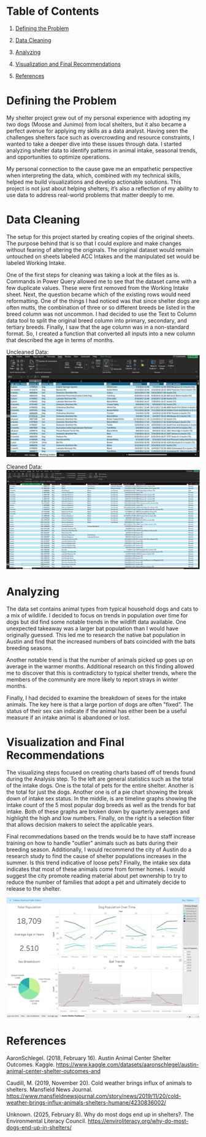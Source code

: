 # Table of Contents
1. [Defining the Problem](https://github.com/Mchapa817/Animal_Shelter_Analysis_and_Visualization#defining-the-problem)

2. [Data Cleaning](https://github.com/Mchapa817/Animal_Shelter_Analysis_and_Visualization#data-cleaning)
   
4. [Analyzing](https://github.com/Mchapa817/Animal_Shelter_Analysis_and_Visualization#analyzing)
   
6. [Visualization and Final Recommendations](https://github.com/Mchapa817/Animal_Shelter_Analysis_and_Visualization#visualization-and-final-recommendations)
   
8. [References](https://github.com/Mchapa817/Animal_Shelter_Analysis_and_Visualization?tab=readme-ov-file#references)

# Defining the Problem
My shelter project grew out of my personal experience with adopting my two dogs (Moose and Junimo) from local shelters, but it also became a perfect avenue for applying my skills as a data analyst. Having seen the challenges shelters face such as overcrowding and resource constraints, I wanted to take a deeper dive into these issues through data. I started analyzing shelter data to identify patterns in animal intake, seasonal trends, and opportunities to optimize operations. 

My personal connection to the cause gave me an empathetic perspective when interpreting the data, which, combined with my technical skills, helped me build visualizations and develop actionable solutions. This project is not just about helping shelters; it’s also a reflection of my ability to use data to address real-world problems that matter deeply to me.

# Data Cleaning

The setup for this project started by creating copies of the original sheets. The purpose behind that is so that I could explore and make changes without fearing of altering the originals. The original dataset would remain untouched on sheets labeled ACC Intakes and the manipulated set would be labeled Working Intake.

One of the first steps for cleaning was taking a look at the files as is. Commands in Power Query allowed me to see that the dataset came with a few duplicate values. These were first removed from the Working Intake sheet. Next, the question became which of the existing rows would need reformatting. One of the things I had noticed was that since shelter dogs are often mutts, the combination of three or so different breeds be listed in the breed column was not uncommon. I had decided to use the Text to Column data tool to split the original breed column into primary, secondary, and tertiary breeds. Finally, I saw that the age column was in a non-standard format. So, I created a function that converted all inputs into a new column that described the age in terms of months.

Uncleaned Data:
![Uncleaned Intakes](https://github.com/Mchapa817/Animal_Shelter_Analysis_and_Visualization/blob/main/Uncleaned%20Data.png)

Cleaned Data:
![Cleaned Intakes](https://github.com/Mchapa817/Animal_Shelter_Analysis_and_Visualization/blob/main/Cleaned%20Data.png)

# Analyzing
The data set contains animal types from typical household dogs and cats to a mix of wildlife. I decided to focus on trends in population over time for dogs but did find some notable trends in the wildlift data available. One unexpected takeaway was a larger bat population than I would have originally guessed. This led me to research the native bat population in Austin and find that the increased numbers of bats coincided with the bats breeding seasons.

Another notable trend is that the number of animals picked up goes up on average in the warmer months. Additional research on this finding allowed me to discover that this is contradictory to typical shelter trends, where the members of the community are more likely to report strays in winter months. 

Finally, I had decided to examine the breakdown of sexes for the intake animals. The key here is that a large portion of dogs are often "fixed". The status of their sex can indicate if the animal has either been be a useful measure if an intake animal is abandoned or lost.

# Visualization and Final Recommendations

The visualizing steps focused on creating charts based off of trends found during the Analysis step. To the left are general statistics such as the total of the intake dogs. One is the total of pets for the entire shelter. Another is the total for just the dogs. Another one is of a pie chart showing the break down of intake sex status. In the middle, is are timeline graphs showing the intake count of the 5 most popular dog breeds as well as the trends for bat intake. Both of these graphs are broken down by quarterly averages and highlight the high and low numbers. Finally, on the right is a selection filter that allows decision makers to select the applicable years. 

Final recommedations based on the trends would be to have staff increase training on how to handle "outlier" animals such as bats during their breeding season. Additionally, I would recommend the city of Austin do a research study to find the cause of shelter populations increases in the summer. Is this trend indicative of loose pets? Finally, the intake sex data indicates that most of these animals come from former homes. I would suggest the city promote reading material about pet ownership to try to reduce the number of families that adopt a pet and ultimately decide to release to the shelter. 

![Dashboard ](https://github.com/Mchapa817/Animal_Shelter_Analysis_and_Visualization/blob/main/Screenshot%20(3).png)

# References
AaronSchlegel. (2018, February 16). Austin Animal Center Shelter Outcomes. Kaggle. https://www.kaggle.com/datasets/aaronschlegel/austin-animal-center-shelter-outcomes-and 

Caudill, M. (2019, November 20). Cold weather brings influx of animals to shelters. Mansfield News Journal. https://www.mansfieldnewsjournal.com/story/news/2019/11/20/cold-weather-brings-influx-animals-shelters-humane/4230836002/ 

Unknown. (2025, February 8). Why do most dogs end up in shelters?. The Environmental Literacy Council. https://enviroliteracy.org/why-do-most-dogs-end-up-in-shelters/ 
